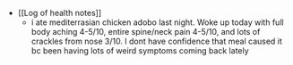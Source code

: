   * [[Log of health notes]]
    * i ate mediterrasian chicken adobo last night. Woke up today with full body aching 4-5/10, entire spine/neck pain 4-5/10, and lots of crackles from nose 3/10. I dont have confidence that meal caused it bc been having lots of weird symptoms coming back lately